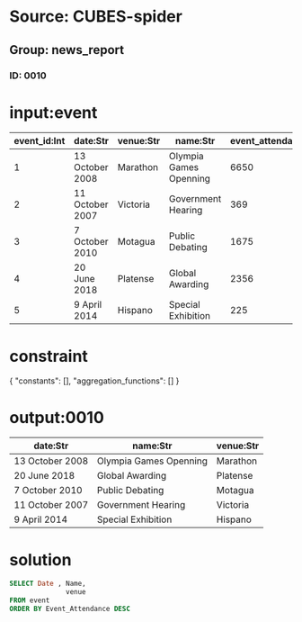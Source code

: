 # Source: CUBES-spider
## Group: news_report
### ID: 0010

# input:event

| event_id:Int | date:Str | venue:Str | name:Str | event_attendance:Int |
|---|---|---|---|---|
| 1 | 13 October 2008 | Marathon | Olympia Games Openning | 6650 |
| 2 | 11 October 2007 | Victoria | Government Hearing | 369 |
| 3 | 7 October 2010 | Motagua | Public Debating | 1675 |
| 4 | 20 June 2018 | Platense | Global Awarding | 2356 |
| 5 | 9 April 2014 | Hispano | Special Exhibition | 225 |

# constraint

{
  "constants": [],
  "aggregation_functions": []
}

# output:0010

| date:Str | name:Str | venue:Str |
|---|---|---|
| 13 October 2008 | Olympia Games Openning | Marathon |
| 20 June 2018 | Global Awarding | Platense |
| 7 October 2010 | Public Debating | Motagua |
| 11 October 2007 | Government Hearing | Victoria |
| 9 April 2014 | Special Exhibition | Hispano |

# solution

```sql
SELECT Date , Name,
              venue
FROM event
ORDER BY Event_Attendance DESC
```
